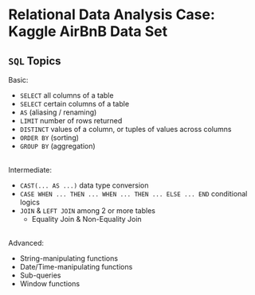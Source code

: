 # Relational Data Analysis Case: __Kaggle AirBnB__ Data Set

## `SQL` Topics

Basic:

- `SELECT` all columns of a table
- `SELECT` certain columns of a table
- `AS` (aliasing / renaming)
- `LIMIT` number of rows returned
- `DISTINCT` values of a column, or tuples of values across columns
- `ORDER BY` (sorting)
- `GROUP BY` (aggregation)
<br><br>


Intermediate:
- `CAST(... AS ...)` data type conversion
- `CASE WHEN ... THEN ... WHEN ... THEN ... ELSE ... END` conditional logics
- `JOIN` & `LEFT JOIN` among 2 or more tables
    - Equality Join & Non-Equality Join
<br><br>


Advanced:

- String-manipulating functions
- Date/Time-manipulating functions
- Sub-queries
- Window functions
